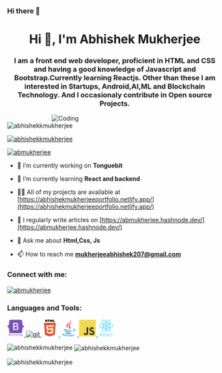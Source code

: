 ### Hi there 👋




<h1 align="center">Hi 👋, I'm Abhishek Mukherjee</h1>
<h3 align="center">I am a front end web developer, proficient in HTML and CSS and having a good knowledge of Javascript and Bootstrap.Currently learning Reactjs. Other than these I am interested in Startups, Android,AI,ML and Blockchain Technology. And I occasionaly contribute in Open source Projects.</h3>

<img align="right" alt="Coding" width="400" src="https://c.tenor.com/flflC6GFzO8AAAAd/sultan-alrefaei-programmer.gif"> 


<p align="left"> <img src="https://komarev.com/ghpvc/?username=abhishekkmukherjee&label=Profile%20views&color=0e75b6&style=flat" alt="abhishekkmukherjee" /> </p>

<p align="left"> <a href="https://github.com/ryo-ma/github-profile-trophy"><img src="https://github-profile-trophy.vercel.app/?username=abhishekkmukherjee" alt="abhishekkmukherjee" /></a> </p>

<p align="left"> <a href="https://twitter.com/abmukherjee" target="blank"><img src="https://img.shields.io/twitter/follow/abmukherjee?logo=twitter&style=for-the-badge" alt="abmukherjee" /></a> </p>

- 🔭 I’m currently working on **Tonguebit**

- 🌱 I’m currently learning **React and backend**

- 👨‍💻 All of my projects are available at [https://abhishekmukherjeeportfolio.netlify.app/](https://abhishekmukherjeeportfolio.netlify.app/)

- 📝 I regularly write articles on [https://abmukherjee.hashnode.dev/](https://abmukherjee.hashnode.dev/)

- 💬 Ask me about **Html,Css, Js**

- 📫 How to reach me **mukherjeeabhishek207@gmail.com**

<h3 align="left">Connect with me:</h3>
<p align="left">
<a href="https://twitter.com/abmukherjee" target="blank"><img align="center" src="https://raw.githubusercontent.com/rahuldkjain/github-profile-readme-generator/master/src/images/icons/Social/twitter.svg" alt="abmukherjee" height="30" width="40" /></a>
</p>

<h3 align="left">Languages and Tools:</h3>
<p align="left"> <a href="https://getbootstrap.com" target="_blank" rel="noreferrer"> <img src="https://raw.githubusercontent.com/devicons/devicon/master/icons/bootstrap/bootstrap-plain-wordmark.svg" alt="bootstrap" width="40" height="40"/> </a> <a href="https://git-scm.com/" target="_blank" rel="noreferrer"> <img src="https://www.vectorlogo.zone/logos/git-scm/git-scm-icon.svg" alt="git" width="40" height="40"/> </a> <a href="https://www.w3.org/html/" target="_blank" rel="noreferrer"> <img src="https://raw.githubusercontent.com/devicons/devicon/master/icons/html5/html5-original-wordmark.svg" alt="html5" width="40" height="40"/> </a> <a href="https://www.java.com" target="_blank" rel="noreferrer"> <img src="https://raw.githubusercontent.com/devicons/devicon/master/icons/java/java-original.svg" alt="java" width="40" height="40"/> </a> <a href="https://developer.mozilla.org/en-US/docs/Web/JavaScript" target="_blank" rel="noreferrer"> <img src="https://raw.githubusercontent.com/devicons/devicon/master/icons/javascript/javascript-original.svg" alt="javascript" width="40" height="40"/> </a> <a href="https://reactjs.org/" target="_blank" rel="noreferrer"> <img src="https://raw.githubusercontent.com/devicons/devicon/master/icons/react/react-original-wordmark.svg" alt="react" width="40" height="40"/> </a> </p>

<p><img align="left" src="https://github-readme-stats.vercel.app/api/top-langs?username=abhishekkmukherjee&show_icons=true&locale=en&layout=compact" alt="abhishekkmukherjee" /></p>

<p>&nbsp;<img align="center" src="https://github-readme-stats.vercel.app/api?username=abhishekkmukherjee&show_icons=true&locale=en" alt="abhishekkmukherjee" /></p>

<p><img align="center" src="https://github-readme-streak-stats.herokuapp.com/?user=abhishekkmukherjee&" alt="abhishekkmukherjee" /></p>
